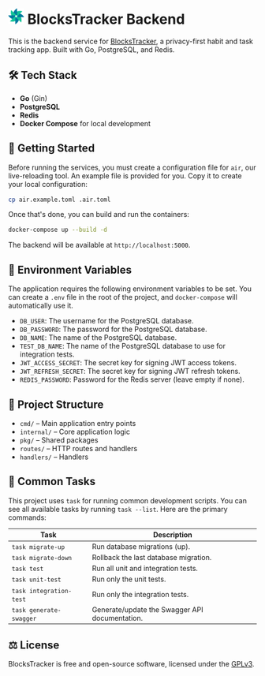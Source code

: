 # ![logo](./assets/32x32.png) BlocksTracker Backend

This is the backend service for [BlocksTracker](https://blocks-tracker.com/), a privacy-first habit and task tracking app. Built with Go, PostgreSQL, and Redis.

## 🛠 Tech Stack

- **Go** (Gin)
- **PostgreSQL**
- **Redis**
- **Docker Compose** for local development

## 🚀 Getting Started

Before running the services, you must create a configuration file for `air`, our live-reloading tool. An example file is provided for you. Copy it to create your local configuration:

```bash
cp air.example.toml .air.toml
```

Once that's done, you can build and run the containers:

```bash
docker-compose up --build -d
```

The backend will be available at `http://localhost:5000`.

## 🔑 Environment Variables

The application requires the following environment variables to be set. You can create a `.env` file in the root of the project, and `docker-compose` will automatically use it.

- `DB_USER`: The username for the PostgreSQL database.
- `DB_PASSWORD`: The password for the PostgreSQL database.
- `DB_NAME`: The name of the PostgreSQL database.
- `TEST_DB_NAME`: The name of the PostgreSQL database to use for integration tests.
- `JWT_ACCESS_SECRET`: The secret key for signing JWT access tokens.
- `JWT_REFRESH_SECRET`: The secret key for signing JWT refresh tokens.
- `REDIS_PASSWORD`: Password for the Redis server (leave empty if none).

## 📂 Project Structure

- `cmd/` – Main application entry points
- `internal/` – Core application logic
- `pkg/` – Shared packages
- `routes/` – HTTP routes and handlers
- `handlers/` – Handlers

## 🧰 Common Tasks

This project uses `task` for running common development scripts. You can see all available tasks by running `task --list`. Here are the primary commands:

| Task                    | Description                                    |
| ----------------------- | ---------------------------------------------- |
| `task migrate-up`       | Run database migrations (up).                  |
| `task migrate-down`     | Rollback the last database migration.          |
| `task test`             | Run all unit and integration tests.            |
| `task unit-test`        | Run only the unit tests.                       |
| `task integration-test` | Run only the integration tests.                |
| `task generate-swagger` | Generate/update the Swagger API documentation. |

## ⚖️ License

BlocksTracker is free and open-source software, licensed under the [GPLv3](https://www.gnu.org/licenses/gpl-3.0.html).
